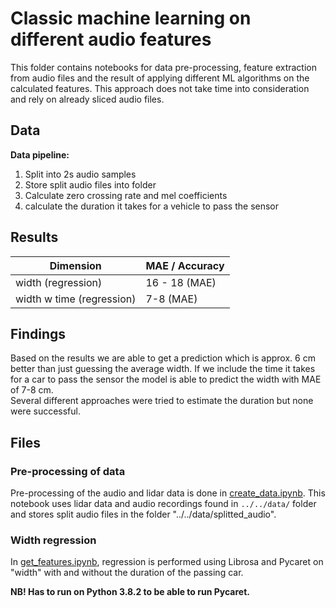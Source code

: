 # Classic machine learning on different audio features

This folder contains notebooks for data pre-processing, feature extraction from audio files 
and the result of applying different ML algorithms on the calculated features. 
This approach does not take time into consideration and rely on already sliced audio files. 

## Data

**Data pipeline:**
1. Split into 2s audio samples
2. Store split audio files into folder
3. Calculate zero crossing rate and mel coefficients 
4. calculate the duration it takes for a vehicle to pass the sensor


## Results
| Dimension                  | MAE / Accuracy        |
|----------------------------|-----------------------|
| width (regression)         | 16 - 18  (MAE)        |   
| width w time (regression)  | 7-8    (MAE)          |


## Findings 

Based on the results we are able to get a prediction which is approx. 6 cm better than just guessing the average width. 
If we include the time it takes for a car to pass the sensor the model is able to predict the width with MAE of 7-8 cm.  
Several different approaches were tried to estimate the duration but none were successful. 

## Files

### Pre-processing of data 
Pre-processing of the audio and lidar data is done in [create_data.ipynb](create_data.ipynb).
This notebook uses lidar data and audio 
recordings found in `../../data/` folder and stores split audio files 
in the folder "../../data/splitted_audio". 


### Width regression
In [get_features.ipynb](get_features.ipynb), regression is performed using Librosa and Pycaret on "width" with and without the duration of the passing car. 

**NB! Has to run on Python 3.8.2 to be able to run Pycaret.**
